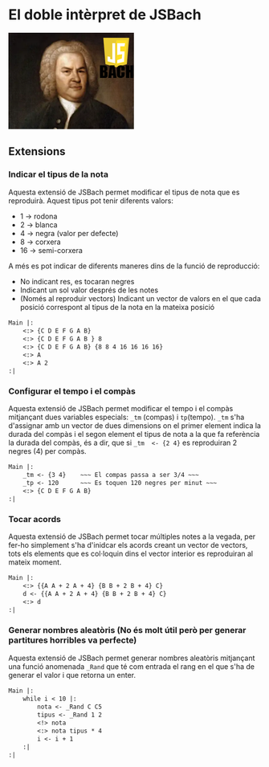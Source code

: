 # El doble intèrpret de JSBach

![JSBach](img/bach.png)

## Extensions
### Indicar el tipus de la nota

Aquesta extensió de JSBach permet modificar el tipus de nota que es reproduirà. Aquest tipus pot tenir diferents valors:

- 1 -> rodona
- 2 -> blanca
- 4 -> negra (valor per defecte)
- 8 -> corxera
- 16 -> semi-corxera

A més es pot indicar de diferents maneres dins de la funció de reproducció:

- No indicant res, es tocaran negres
- Indicant un sol valor després de les notes
- (Només al reproduir vectors) Indicant un vector de valors en el que cada posició correspont al tipus de la nota en la mateixa posició

```jsbach
Main |:
    <:> {C D E F G A B}
    <:> {C D E F G A B } 8
    <:> {C D E F G A B} {8 8 4 16 16 16 16}
    <:> A
    <:> A 2
:|
```

### Configurar el tempo i el compàs

Aquesta extensió de JSBach permet modificar el tempo i el compàs mitjançant dues variables especials: ```_tm``` (compas) i ```tp```(tempo). ```_tm``` s'ha d'assignar amb un vector de dues dimensions on el primer element indica la durada del compàs i el segon element el tipus de nota a la que fa referència la durada del compàs, és a dir, que si ```_tm  <- {2 4}``` es reproduiran 2 negres (4) per compàs.

```jsbach
Main |:
    _tm <- {3 4}    ~~~ El compas passa a ser 3/4 ~~~
    _tp <- 120      ~~~ Es toquen 120 negres per minut ~~~
    <:> {C D E F G A B} 
:|
```

### Tocar acords

Aquesta extensió de JSBach permet tocar múltiples notes a la vegada, per fer-ho simplement s'ha d'inidcar els acords creant un vector de vectors, tots els elements que es col·loquin dins el vector interior es reproduiran al mateix moment.

```jsbach
Main |:
    <:> {{A A + 2 A + 4} {B B + 2 B + 4} C}
    d <- {{A A + 2 A + 4} {B B + 2 B + 4} C}
    <:> d
:|
```

### Generar nombres aleatòris (No és molt útil però per generar partitures horribles va perfecte)

Aquesta extensió de JSBach permet generar nombres aleatòris mitjançant una funció anomenada ```_Rand``` que té com entrada el rang en el que s'ha de generar el valor i que retorna un enter.

```jsbach
Main |:
    while i < 10 |:
        nota <- _Rand C C5
        tipus <- _Rand 1 2
        <!> nota
        <:> nota tipus * 4
        i <- i + 1
    :|
:|
```
